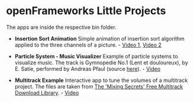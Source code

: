 openFrameworks Little Projects
================

The apps are inside the respective bin folder.

* **Insertion Sort Animation** Simple animation of insertion sort algorithm applied to the three channels of a picture. - [Video 1](https://vimeo.com/111658526), [Video 2](https://vimeo.com/111658527)

* **Particle System - Music Visualizer** Example of particle systems to visualize music. The track is Gymnopedie No.1 (Lent et douloureux), by E. Satie, performed by Andreas Pfaul (source [here](http://www.pianosociety.com/cms/source_selector.php?section=151)). - [Video](https://vimeo.com/113750991)

* **Multitrack Example** Interactive app to tune the volumes of a multitrack project. The files are taken from [The 'Mixing Secrets' Free Multitrack Download Library](http://www.cambridge-mt.com/ms-mtk.htm). - [Video](https://vimeo.com/113171839)